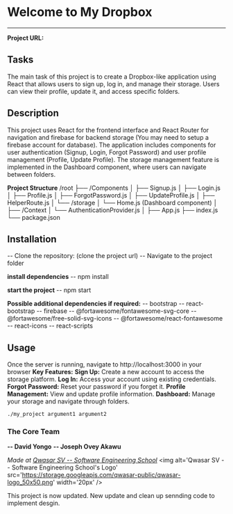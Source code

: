 # Welcome to My Dropbox
***
**Project URL:**

## Tasks
The main task of this project is to create a Dropbox-like application using React that allows users to sign up, log in, and manage their storage. 
Users can view their profile, update it, and access specific folders.

## Description
This project uses React for the frontend interface and React Router for navigation and firebase for backend storage (You may need to setup a firebase account for database). 
The application includes components for user authentication (Signup, Login, Forgot Password) and user profile management (Profile, Update Profile). 
The storage management feature is implemented in the Dashboard component, where users can navigate between folders.

**Project Structure**
/root
├── /Components
│   ├── Signup.js
│   ├── Login.js
│   ├── Profile.js
│   ├── ForgotPassword.js
│   ├── UpdateProfile.js
│   ├── HelperRoute.js
│   └── /storage
│       └── Home.js  (Dashboard component)
│
├── /Context
│   └── AuthenticationProvider.js
│
├── App.js
├── index.js
└── package.json

## Installation
-- Clone the repository: (clone the project url)
-- Navigate to the project folder

**install dependencies**
-- npm install 

**start the project**
-- npm start

**Possible additional dependencies if required:**
-- bootstrap
-- react-bootstrap
-- firebase
-- @fortawesome/fontawesome-svg-core
-- @fortawesome/free-solid-svg-icons
-- @fortawesome/react-fontawesome
-- react-icons
-- react-scripts

## Usage
Once the server is running, navigate to http://localhost:3000 in your browser
**Key Features:**
**Sign Up:** Create a new account to access the storage platform.
**Log In:** Access your account using existing credentials.
**Forgot Password:** Reset your password if you forget it.
**Profile Management:** View and update profile information.
**Dashboard:** Manage your storage and navigate through folders.

```
./my_project argument1 argument2
```

### The Core Team
**-- David Yongo**
**-- Joseph Ovey Akawu**

<span><i>Made at <a href='https://qwasar.io'>Qwasar SV -- Software Engineering School</a></i></span>
<span><img alt='Qwasar SV -- Software Engineering School's Logo' src='https://storage.googleapis.com/qwasar-public/qwasar-logo_50x50.png' width='20px' /></span>

This project is now updated. 
New update and clean up
sennding code to implement desgin.